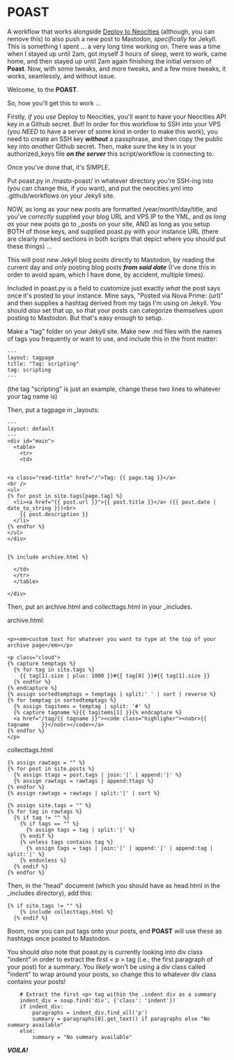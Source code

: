 # POAST
A workflow that works alongside <a href="https://github.com/marketplace/actions/deploy-to-neocities" target="_blank">Deploy to Neocities</a> (although, you can remove this) to also push a new post to Mastodon, *specifically* for Jekyll. This is something I spent ... a very long time working on. There was a time when I stayed up until 2am, got myself 3 hours of sleep, went to work, came home, and then stayed up until 2am again finishing the initial version of **Poast**. Now, with some tweaks, and more tweaks, and a few more tweaks, it works, seamlessly, and without issue.

Welcome, to the **POAST**.

So, how you'll get this to work ...

Firstly, *if you use* Deploy to Neocities, you'll want to have your Neocities API key in a Github secret. But! In order for this workflow to SSH into your VPS (you *NEED* to have a server of some kind in order to make this work), you need to create an SSH key ***without*** a passphrase, and then copy the public key into *another* Github secret. Then, make sure the key is in your authorized_keys file ***on the server*** this script/workflow is connecting to.

Once you've done that, it's SIMPLE.

Put poast.py in /masto-poast/ in whatever directory you're SSH-ing into (you can change this, if you want), and put the neocities.yml into .github/workflows on your Jekyll site.

NOW, as long as your new posts are formatted /year/month/day/title, and you've *correctly* supplied your blog URL and VPS IP to the YML, and *as long as* your new posts go to _posts on your site, AND as long as you setup BOTH of those keys, and supplied poast.py with your instance URL (there are clearly marked sections in both scripts that depict where you should put these things) ...

This will post new Jekyll blog posts directly to Mastodon, by reading the current day and *only* posting blog posts ***from said date*** (I've done this in order to avoid spam, which I have done, by accident, multiple times).

Included in poast.py is a field to customize just exactly *what* the post says once it's posted to your instance. Mine says, "Posted via Nova Prime: (url)" and then supplies a hashtag derived from my tags I'm using on Jekyll. You should *also* set that up, so that your posts can categorize themselves upon posting to Mastodon. But that's easy enough to setup.

Make a "tag" folder on your Jekyll site. Make new .md files with the names of tags you frequently or want to use, and include this in the front matter:
```
---
layout: tagpage
title: "Tag: scripting"
tag: scripting
---
```
(the tag "scripting" is just an example, change these two lines to whatever your tag name is)

Then, put a tagpage in _layouts:
```
---
layout: default
---
<div id="main">
  <table>
    <tr>
    <td>


<a class="read-title" href="/">Tag: {{ page.tag }}</a>
<br />
<ul>
{% for post in site.tags[page.tag] %}
  <li><a href="{{ post.url }}">{{ post.title }}</a> ({{ post.date |     date_to_string }})<br>
    {{ post.description }}
  </li>
{% endfor %}
</ul>
</div>


{% include archive.html %}

  </td>
  </tr>
  </table>

</div>
```
Then, put an archive.html and collecttags.html in your _includes.

archive.html:
```

<p><em>custom text for whatever you want to type at the top of your archive page</em></p>

<p class="cloud">
{% capture temptags %}
  {% for tag in site.tags %}
    {{ tag[1].size | plus: 1000 }}#{{ tag[0] }}#{{ tag[1].size }}
  {% endfor %}
{% endcapture %}
{% assign sortedtemptags = temptags | split:' ' | sort | reverse %}
{% for temptag in sortedtemptags %}
  {% assign tagitems = temptag | split: '#' %}
  {% capture tagname %}{{ tagitems[1] }}{% endcapture %}
  <a href="/tag/{{ tagname }}"><code class="highligher"><nobr>{{ tagname    }}</nobr></code></a>
{% endfor %}
</p>
```

collecttags.html
```
{% assign rawtags = "" %}
{% for post in site.posts %}
  {% assign ttags = post.tags | join:'|' | append:'|' %}
  {% assign rawtags = rawtags | append:ttags %}
{% endfor %}
{% assign rawtags = rawtags | split:'|' | sort %}

{% assign site.tags = "" %}
{% for tag in rawtags %}
  {% if tag != "" %}
    {% if tags == "" %}
      {% assign tags = tag | split:'|' %}
    {% endif %}
    {% unless tags contains tag %}
      {% assign tags = tags | join:'|' | append:'|' | append:tag | split:'|' %}
    {% endunless %}
  {% endif %}
{% endfor %}
```
Then, in the "head" document (which you should have as head.html in the _includes directory), add this:
```
{% if site.tags != "" %}
    {% include collecttags.html %}
  {% endif %}
```
Boom, now you can put tags onto your posts, and **POAST** will use these as hashtags once posted to Mastodon.

You should *also* note that poast.py is currently looking into div class "indent" in order to extract the first < p > tag (i.e., the first paragraph of your post) for a summary. You *likely* won't be using a div class called "indent" to wrap around your posts, so change this to whatever div class contains your posts!
```
    # Extract the first <p> tag within the .indent div as a summary
    indent_div = soup.find('div', {'class': 'indent'})
    if indent_div:
        paragraphs = indent_div.find_all('p')
        summary = paragraphs[0].get_text() if paragraphs else "No summary available"
    else:
        summary = "No summary available"
```

***VOILA!***
